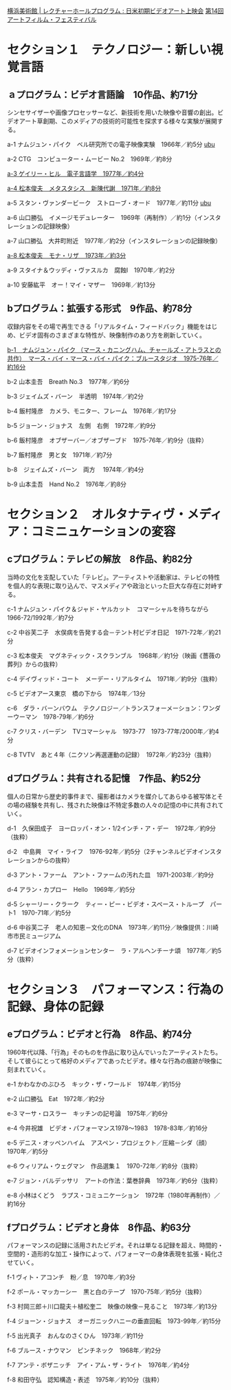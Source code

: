 [横浜美術館 | レクチャーホールプログラム : 日米初期ビデオアート上映会](http://www.yaf.or.jp/yma/lecture_hall_info/040/)
[第14回アートフィルム・フェスティバル](http://www.aac.pref.aichi.jp/bunjyo/jishyu/2009/aff14/schedule.html)

# セクション１　テクノロジー：新しい視覚言語
## ａプログラム：ビデオ言語論　10作品、約71分
シンセサイザーや画像プロセッサーなど、新技術を用いた映像や音響の創出。ビデオアート草創期、このメディアの技術的可能性を探求する様々な実験が展開する。 

a-1 ナムジュン・パイク　ベル研究所での電子映像実験　1966年／約5分
[ubu](http://www.ubu.com/film/paik.html)

a-2 CTG　コンピューター・ムービー No.2　1969年／約8分

[a-3 ゲイリー・ヒル　電子言語学　1977年／約4分](http://ubu.com/film/hill_electronic.html)

[a-4 松本俊夫　メタスタシス　新陳代謝　1971年／約8分](http://ubu.artmob.ca/video/Toshio.Matsumoto.-.Experimental.film.works.-.2.3.-.Metastasis.(1971).avi)

a-5 スタン・ヴァンダービーク　ストローブ・オード　1977年／約11分
[ubu](http://www.ubu.com/film/vanderbeek.html)

a-6 山口勝弘　イメージモデュレーター　1969年（再制作）／約1分（インスタレーションの記録映像）

a-7 山口勝弘　大井町附近　1977年／約2分（インスタレーションの記録映像）

[a-8 松本俊夫　モナ・リザ　1973年／約3分](http://www.youtube.com/watch?v=1UmP3BoMlBI)

a-9 スタイナ＆ウッディ・ヴァスルカ　腐蝕Ⅰ　1970年／約2分

a-10 安藤紘平　オー！マイ・マザー　1969年／約13分

## bプログラム：拡張する形式　9作品、約78分 
収録内容をその場で再生できる「リアルタイム・フィードバック」機能をはじめ、ビデオ固有のさまざまな特性が、映像制作のあり方を刷新していく。

[b-1　ナムジュン・パイク （マース・カニングハム、チャールズ・アトラスとの共作）　マース・バイ・マース・バイ・パイク：ブルースタジオ　1975-76年／約16分](http://www.youtube.com/watch?v=Neb7RVd2WjY)

b-2 山本圭吾　Breath No.3　1977年／約6分

b-3 ジェイムズ・バーン　半透明　1974年／約2分

b-4 飯村隆彦　カメラ、モニター、フレーム　1976年／約17分

b-5 ジョーン・ジョナス　左側　右側　1972年／約9分

b-6 飯村隆彦　オブザーバー／オブザーブド　1975-76年／約9分（抜粋）

b-7 飯村隆彦　男と女　1971年／約7分

b-8　ジェイムズ・バーン　両方　 1974年／約4分

b-9 山本圭吾　Hand No.2　1976年／約8分

# セクション２　オルタナティヴ・メディア：コミニュケーションの変容
## cプログラム：テレビの解放　8作品、約82分

当時の文化を支配していた「テレビ」。アーティストや活動家は、テレビの特性を個人的な表現に取り込んで、マスメディアや政治といった巨大な存在に対峙する。

c-1 ナムジュン・パイク＆ジャド・ヤルカット　コマーシャルを待ちながら　1966-72/1992年／約7分

c-2 中谷芙二子　水俣病を告発する会－テント村ビデオ日記　1971-72年／約21分

c-3 松本俊夫　マグネティック・スクランブル　1968年／約1分（映画《薔薇の葬列》からの抜粋）

c-4 デイヴィッド・コート　メーデー・リアルタイム　1971年／約9分（抜粋）

c-5 ビデオアース東京　橋の下から　1974年／13分

c-6　ダラ・バーンバウム　テクノロジー／トランスフォーメーション：ワンダーウーマン　1978-79年／約6分

c-7 クリス・バーデン　TVコマーシャル　1973-77　1973-77年/2000年／約4分

c-8 TVTV　あと４年（ニクソン再選運動の記録）　1972年／約23分（抜粋）

## dプログラム：共有される記憶　7作品、約52分

個人の日常から歴史的事件まで、撮影者はカメラを媒介してあらゆる被写体とその場の経験を共有し、残された映像は不特定多数の人々の記憶の中に共有されていく。 

d-1　久保田成子　ヨーロッパ・オン・1/2インチ・ア・デー　1972年／約9分（抜粋）

d-2　中島興　マイ・ライフ　1976-92年／約5分（2チャンネルビデオインスタレーションからの抜粋）

d-3 アント・ファーム　アント・ファームの汚れた皿　1971-2003年／約9分

d-4 アラン・カプロー　Hello　1969年／約5分

d-5 シャーリー・クラーク　ティー・ピー・ビデオ・スペース・トループ　パート1　1970-71年／約5分

d-6 中谷芙二子　老人の知恵－文化のDNA　1973年／約11分／映像提供：川崎市市民ミュージアム

d-7 ビデオインフォメーションセンター　ラ・アルヘンチーナ頌　1977年／約5分（抜粋）

# セクション３　パフォーマンス：行為の記録、身体の記録

## eプログラム：ビデオと行為　8作品、約74分

1960年代以降、「行為」そのものを作品に取り込んでいったアーティストたち。そして彼らにとって格好のメディアであったビデオ。様々な行為の痕跡が映像に刻まれていく。

e-1 かわなかのぶひろ　キック・ザ・ワールド　1974年／約15分

e-2 山口勝弘　Eat　1972年／約2分

e-3 マーサ・ロスラー　キッチンの記号論　1975年／約6分

e-4 今井祝雄　ビデオ・パフォーマンス1978～1983　1978-83年／約16分

e-5 デニス・オッペンハイム　アスペン・プロジェクト／圧縮－シダ（顔）　1970年／約5分

e-6 ウィリアム・ウェグマン　作品選集１　1970-72年／約8分（抜粋）

e-7 ジョン・バルデッサリ　アートの作法：葉巻辞典　1973年／約6分（抜粋）

e-8 小林はくどう　ラプス・コミュニケーション　1972年（1980年再制作）／約16分


## fプログラム：ビデオと身体　8作品、約63分

パフォーマンスの記録に活用されたビデオ。それは単なる記録を超え、時間的・空間的・造形的な加工・操作によって、パフォーマーの身体表現を拡張・純化させていく。 

f-1 ヴィト・アコンチ　粉／息　1970年／約3分

f-2 ポール・マッカーシー　黒と白のテープ　1970-75年／約5分（抜粋）

f-3 村岡三郎＋川口龍夫＋植松奎二　映像の映像－見ること　1973年／約13分

f-4 ジョーン・ジョナス　オーガニックハニーの垂直回転　1973-99年／約15分

f-5 出光真子　おんなのさくひん　1973年／約11分

f-6 ブルース・ナウマン　ピンチネック　1968年／約2分

f-7 アンテ・ボザニッチ　アイ・アム・ザ・ライト　1976年／約4分

f-8 和田守弘　認知構造・表述　1975年／約10分（抜粋）


